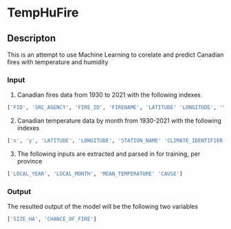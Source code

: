 # TempHuFire

## Descripton

This is an attempt to use Machine Learning to corelate and predict Canadian fires with temperature and humidity

### Input

1. Canadian fires data from 1930 to 2021 with the following indexes

``` bash
['FID', 'SRC_AGENCY', 'FIRE_ID', 'FIRENAME', 'LATITUDE' 'LONGITUDE', 'YEAR', 'MONTH', 'DAY', 'REP_DATE', 'ATTK_DATE', 'OUT_DATE', 'DECADE', 'SIZE_HA', 'CAUSE', 'PROTZONE', 'FIRE_TYPE', 'MORE_INFO', 'CFS_REF_ID', 'CFS_NOTE1', 'CFS_NOTE2', 'ACQ_DATE', 'SRC_AGY2', 'ECOZONE', 'ECOZ_REF', 'ECOZ_NAME', 'ECOZ_NOM']
```

2. Canadian temperature data by month from 1930-2021 with the following indexes

``` bash
['x', 'y', 'LATITUDE', 'LONGITUDE', 'STATION_NAME' 'CLIMATE_IDENTIFIER', 'ID', 'LOCAL_DATE', 'LAST_UPDATED', 'PROVINCE_CODE', 'ENG_PROVINCE_NAME', 'FRE_PROVINCE_NAME', 'LOCAL_YEAR', 'LOCAL_MONTH', 'NORMAL_MEAN_TEMPERATURE', 'MEAN_TEMPERATURE', 'DAYS_WITH_VALID_MEAN_TEMP', 'MIN_TEMPERATURE', 'DAYS_WITH_VALID_MIN_TEMP', 'MAX_TEMPERATURE', 'DAYS_WITH_VALID_MAX_TEMP', 'NORMAL_PRECIPITATION', 'TOTAL_PRECIPITATION', 'DAYS_WITH_VALID_PRECIP', 'DAYS_WITH_PRECIP_GE_1MM', 'NORMAL_SNOWFALL', 'TOTAL_SNOWFALL', 'DAYS_WITH_VALID_SNOWFALL', 'SNOW_ON_GROUND_LAST_DAY', 'NORMAL_SUNSHINE', 'BRIGHT_SUNSHINE', 'DAYS_WITH_VALID_SUNSHINE', 'COOLING_DEGREE_DAYS', 'HEATING_DEGREE_DAYS']
```

3. The following inputs are extracted and parsed in for training, per province

``` bash
['LOCAL_YEAR', 'LOCAL_MONTH', 'MEAN_TEMPERATURE' 'CAUSE']
```

### Output

The resulted output of the model will be the following two variables

``` bash
['SIZE_HA', 'CHANCE_OF_FIRE']
```
